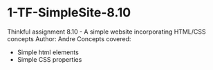 # 1-TF-SimpleSite-8.10
Thinkful assignment 8.10 - A simple website incorporating HTML/CSS concepts
Author: Andre
Concepts covered: 
* Simple html elements
* Simple CSS properties
